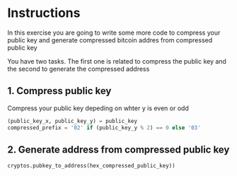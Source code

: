 # Instructions

In this exercise you are going to write some more code to compress your public key and generate compressed bitcoin addres from compressed public key

You have two tasks.
The first one is related to compress the public key and the second to generate the compressed address

## 1. Compress public key

Compress your public key depeding on whter y is even or odd

```python
(public_key_x, public_key_y) = public_key
compressed_prefix = '02' if (public_key_y % 2) == 0 else '03'
```

## 2. Generate address from compressed public key

```python
cryptos.pubkey_to_address(hex_compressed_public_key))
```
